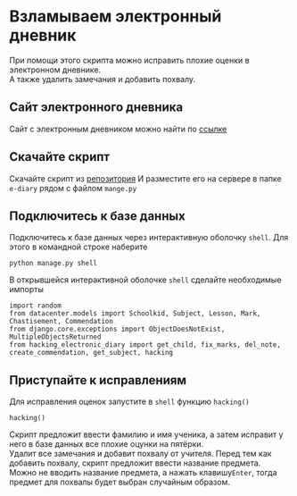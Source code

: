 # Взламываем электронный дневник
При помощи этого скрипта можно исправить плохие оценки в электронном дневнике.<br>
А также удалить замечания и добавить похвалу.

## Сайт электронного дневника
Сайт с электронным дневником можно найти по [ссылке](https://github.com/devmanorg/e-diary/tree/master)

## Скачайте скрипт

Скачайте скрипт из [репозитория](https://github.com/OlgaZhivaeva/hacking_electronic_diary)
И разместите его на сервере в папке `e-diary` рядом с файлом `mange.py`

## Подключитесь к базе данных 

Подключитесь к базе данных через интерактивную оболочку `shell`. Для этого в командной строке наберите
```commandline
python manage.py shell
```
В открывшейся интерактивной оболочке `shell` сделайте необходимые импорты

```commandline
import random
from datacenter.models import Schoolkid, Subject, Lesson, Mark, Chastisement, Commendation
from django.core.exceptions import ObjectDoesNotExist, MultipleObjectsReturned
from hacking_electronic_diary import get_child, fix_marks, del_note, create_commendation, get_subject, hacking
```

## Приступайте к исправлениям

Для исправления оценок запустите в `shell` функцию `hacking()`
```commandline
hacking()
```
Скрипт предложит ввести фамилию и имя ученика, а затем исправит у него в базе данных все плохие оцунки на пятёрки.<br>
Удалит все замечания и добавит похвалу от учителя. Перед тем как добавить похвалу, скрипт предложит ввести название предмета.<br>
Можно не вводить название предмета, а нажать клавишу`Enter`, тогда предмет для похвалы будет выбран случайным образом.<br>

